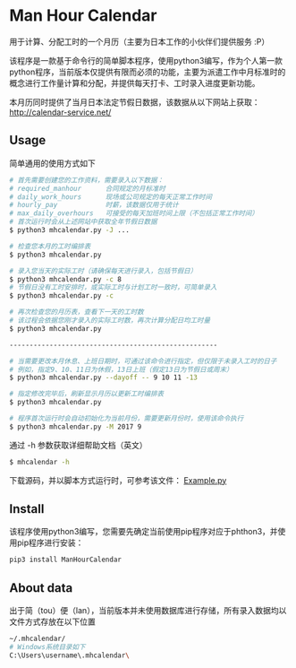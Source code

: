 Man Hour Calendar
===

用于计算、分配工时的一个月历（主要为日本工作的小伙伴们提供服务 :P）

该程序是一款基于命令行的简单脚本程序，使用python3编写，作为个人第一款python程序，当前版本仅提供有限而必须的功能，主要为派遣工作中月标准时的概念进行工作量计算和分配，并提供每天打卡、工时录入进度更新功能。

本月历同时提供了当月日本法定节假日数据，该数据从以下网站上获取：
http://calendar-service.net/

## Usage
简单通用的使用方式如下
```sh
# 首先需要创建您的工作资料，需要录入以下数据：
# required_manhour		合同规定的月标准时
# daily_work_hours		现场或公司规定的每天正常工作时间
# hourly_pay			时薪，该数据仅用于统计
# max_daily_overhours	可接受的每天加班时间上限（不包括正常工作时间）
# 首次运行时会从上述网站中获取全年节假日数据
$ python3 mhcalendar.py -J ...

# 检查您本月的工时编排表
$ python3 mhcalendar.py

# 录入您当天的实际工时（请确保每天进行录入，包括节假日）
$ python3 mhcalendar.py -c 8
# 节假日没有工时安排时，或实际工时与计划工时一致时，可简单录入
$ python3 mhcalendar.py -c

# 再次检查您的月历表，查看下一天的工时数
# 该过程会依据您刚才录入的实际工时数，再次计算分配日均工时量
$ python3 mhcalendar.py

----------------------------------------------------

# 当需要更改本月休息、上班日期时，可通过该命令进行指定，但仅限于未录入工时的日子
# 例如，指定9、10、11日为休假，13日上班（假定13日为节假日或周末）
$ python3 mhcalendar.py --dayoff -- 9 10 11 -13

# 指定修改完毕后，刷新显示月历以更新工时编排表
$ python3 mhcalendar.py

# 程序首次运行时会自动初始化为当前月份，需要更新月份时，使用该命令执行
$ python3 mhcalendar.py -M 2017 9

```

通过 -h 参数获取详细帮助文档（英文）
```sh
$ mhcalendar -h
```

下载源码，并以脚本方式运行时，可参考该文件：
[Example.py](https://github.com/wavky/ManHourCalendar/blob/master/mhcalendar/example.py)

## Install
该程序使用python3编写，您需要先确定当前使用pip程序对应于phthon3，并使用pip程序进行安装：
```sh
pip3 install ManHourCalendar
```

## About data
出于简（tou）便（lan），当前版本并未使用数据库进行存储，所有录入数据均以文件方式存放在以下位置
```sh
~/.mhcalendar/
# Windows系统目录如下
C:\Users\username\.mhcalendar\
```